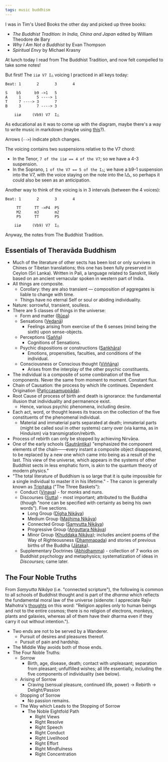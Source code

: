 ```yaml
---
tags: music buddhism
---
```


I was in Tim's Used Books the other day and picked up three books:

- _The Buddhist Tradition: In India, China and Japan_ edited by William Theodore de Bary
- _Why I Am Not a Buddhist_ by Evan Thompson
- _Spiritual Envy_ by Michael Krasny

At lunch today I read from The Buddhist Tradition, and now felt compelled to take some notes!

But first! The `iiø V7 I△` voicing I practiced in all keys today:

```
Beat: 1       2       3       4

S    b5      b9 ->1   5
A     1       5 ----> 1
T     7 ----> 3       7
B     3       7 ----> 3

    iiø     (Vb9) V7  I△
```

As educational as it was to come up with the diagram, maybe there's a way to write music in markdown (maybe using [this](https://github.com/mikeknep/jekyll-lilypond-converter)?).

Arrows (`-->`) indicate pitch changes.

The voicing contains two suspensions relative to the V7 chord:

- In the Tenor, `7 of the iiø == 4 of the V7`; so we have a 4-3 suspension.
- In the Soprano, `1 of the V7 == 5 of the I△`; we have a b9-1 suspension into the V7, with the voice staying on the note into the I△, so perhaps it could also be seen as an anticipation.

Another way to think of the voicing is in 3 intervals (between the 4 voices):

```
Beat: 1       2       3       4

     TT      TT ->P4  P5
     M2      m3       m2
     P5      TT       P5

    iiø     (Vb9) V7  I△
```

Anyway, the notes from The Buddhist Tradition.

## Essentials of Theravāda Buddhism

- Much of the literature of other sects has been lost or only survives in Chines or Tibetan translations; this one has been fully preserved in Ceylon (Sri Lanka). Written in Pali, a language related to Sanskrit, likely based on an ancient vernacular spoken in western part of India.
- All things are composite.
  - Corollary: they are also transient — composition of aggregates is liable to change with time.
  - Things have no eternal Self or soul or abiding individuality.
- Nature: sorrowful, transient, soulless.
- There are 5 classes of things in the universe:
  - Form and matter ([Rūpa](https://en.wikipedia.org/wiki/R%C5%ABpa))
  - Sensations ([Vedanā](https://en.wikipedia.org/wiki/Vedan%C4%81))
    - Feelings arising from exercise of the 6 senses (mind being the sixth) upon sense-objects.
  - Perceptions ([Sañña](https://en.wikipedia.org/wiki/Sa%E1%B9%83j%C3%B1%C4%81))
    - Cognitions of Sensations.
  - Psychic dispositions or constructions ([Saṅkhāra](https://en.wikipedia.org/wiki/Sa%E1%B9%85kh%C4%81ra))
    - Emotions, propensities, faculties, and conditions of the individual.
  - Consciousness or Conscious thought ([Viññāṇa](https://en.wikipedia.org/wiki/Vij%C3%B1%C4%81na))
    - Arises from the interplay of the other psychic constituents.
- The individual is a composite of some combination of the five components. Never the same from moment to moment. Constant flux.
- Chain of Causation: the process by which life continues. Dependent Origination ([Paṭiccasamuppāda](https://en.wikipedia.org/wiki/Prat%C4%ABtyasamutp%C4%81da)).
- Root Cause of process of birth and death is ignorance: the fundamental illusion that individuality and permanence exist.
  - Hence, various psychic phenomena, including desire.
- Each act, word, or thought leaves its traces on the collection of the five constituents of the phenomenal individual.
  - Material and immaterial parts separated at death; immaterial parts (might be called soul in other systems) carry over (via karma, as in Hinduism) via transmigration/rebirth.
- Process of rebirth can only be stopped by achieving Nirvāṇa.
- One of the early schools ([Sautrāntika](https://en.wikipedia.org/wiki/Sautr%C4%81ntika)) "emphasized the component elements of the chain——every instant a composite object disappeared, to be replaced by a new one which came into being as a result of the last. This view of the universe, which appears in the systems of other Buddhist sects in less emphatic form, is akin to the quantum theory of modern physics."
- "The total literature of Buddhism is so large that it is quite impossible for a single individual to master it in his lifetime." - The canon is generally known as [Tripiṭaka](https://en.wikipedia.org/wiki/Tripi%E1%B9%ADaka) ("The Three Baskets"):
  - Conduct ([Vinaya](https://en.wikipedia.org/wiki/Vinaya)) - for monks and nuns.
  - Discourses ([Sutta](https://en.wikipedia.org/wiki/Sutta_Pi%E1%B9%ADaka)) - most important; attributed to the Buddha (though "none can be specified with certainty as being his own words"). Five sections.
    - Long Group ([Dīgha Nikāya](https://en.wikipedia.org/wiki/D%C4%ABgha_Nik%C4%81ya))
    - Medium Group ([Majjhima Nikāya](https://en.wikipedia.org/wiki/Majjhima_Nik%C4%81ya))
    - Connected Group ([Saṃyutta Nikāya](https://en.wikipedia.org/wiki/Sa%E1%B9%83yutta_Nik%C4%81ya))
    - Progressive Group ([Aṅguttara Nikāya](https://en.wikipedia.org/wiki/A%E1%B9%85guttara_Nik%C4%81ya))
    - Minor Group ([Khuddaka Nikāya](https://en.wikipedia.org/wiki/Khuddaka_Nik%C4%81ya)); includes ancient poems of the Way of Righteousness ([Dhammapada](https://www.accesstoinsight.org/tipitaka/kn/dhp/dhp.intro.budd.html)) and stories of previous births of the Buddha ([Jātaka](https://en.wikipedia.org/wiki/Jataka_tales)).
  - Supplementary Doctrines ([Abhidhamma](https://en.wikipedia.org/wiki/Abhidharma)) - collection of 7 works on Buddhist psychology and metaphysics; systematization of ideas in _Discourses_; came later.

## The Four Noble Truths

From _Saṃyutta Nikāya_ (i.e. "connected scripture"), the following is common to all schools of Buddhist thought and is part of the _dharma_ which reflects the fundamental moral law of the universe (sidenote: I appreciate Rajiv Malhotra's [thoughts](https://rajivmalhotra.com/library/articles/dharma-religion/) on this word: "Religion applies only to human beings and not to the entire cosmos; there is no religion of electrons, monkeys, plants and galaxies, whereas all of them have their dharma even if they carry it out without intention.").

- Two ends are not to be served by a Wanderer.
  - Pursuit of desires and pleasures thereof.
  - Pursuit of pain and hardship.
- The Middle Way avoids both of those ends.
- The Four Noble Truths:
  - Sorrow
    - Birth, age, disease, death; contact with unpleasant; separation from pleasant; unfulfilled wishes; all life essentially, including the five components of individuality (see below).
  - Arising of Sorrow
    - Craving (sensual pleasure, continued life, power) -> Rebirth -> Delight/Passion
  - Stopping of Sorrow
    - No passion remains.
  - The Way which Leads to the Stopping of Sorrow
    - The Noble Eightfold Path
      - Right Views
      - Right Resolve
      - Right Speech
      - Right Conduct
      - Right Livelihood
      - Right Effort
      - Right Mindfulness
      - Right Concentration
